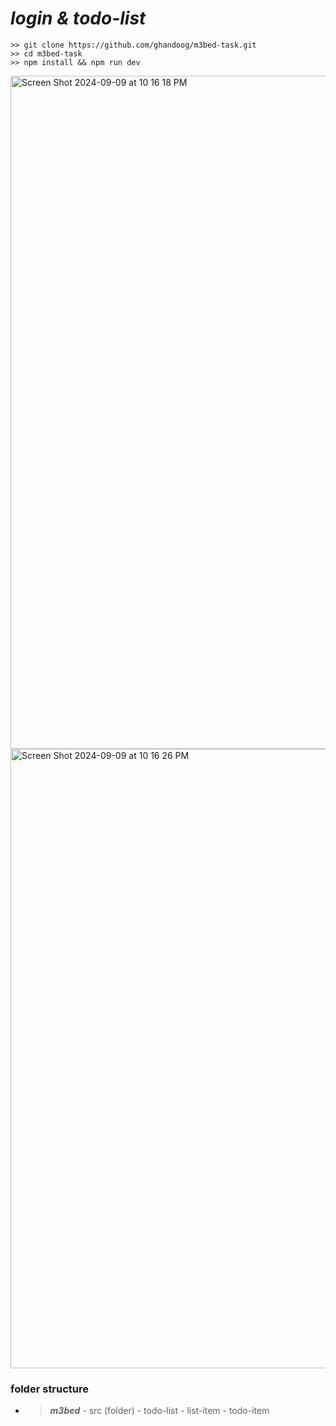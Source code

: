 # ***login & todo-list***
```
>> git clone https://github.com/ghandoog/m3bed-task.git
>> cd m3bed-task
>> npm install && npm run dev
```
 <img width="1077" alt="Screen Shot 2024-09-09 at 10 16 18 PM" src="https://github.com/user-attachments/assets/3c8f5925-62be-4eab-814f-09528e8b12e8">
 
<img width="991" alt="Screen Shot 2024-09-09 at 10 16 26 PM" src="https://github.com/user-attachments/assets/fc3b12d1-3fa5-46d4-bae8-4787bafbbb9e">

### folder structure
- >***m3bed***
      - src (folder)
        - todo-list
          - list-item
          - todo-item
